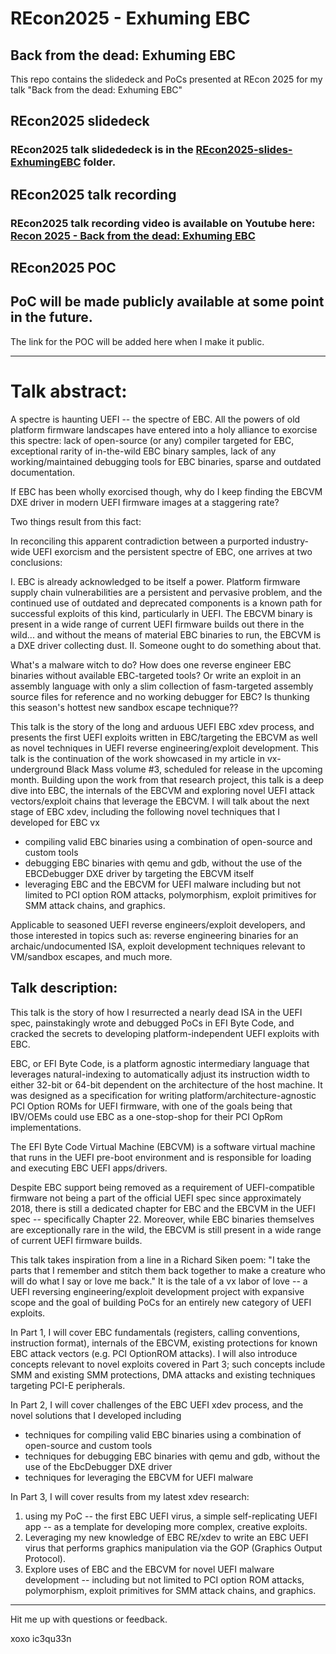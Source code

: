 # REcon2025 - Exhuming EBC
## Back from the dead: Exhuming EBC   

This repo contains the slidedeck and PoCs presented at REcon 2025 for my talk "Back from the dead: Exhuming EBC"


 
## REcon2025 slidedeck          
### REcon2025 talk slidededeck is in the [REcon2025-slides-ExhumingEBC](REcon2025-slides-ExhumingEBC/) folder.            
 

## REcon2025 talk recording         
### REcon2025 talk recording video is available on Youtube here: [Recon 2025 - Back from the dead: Exhuming EBC](https://youtu.be/y2_3yuVc-wg?si=wIj2eNHnb-Nq1lM0)


## REcon2025 POC
## PoC will be made publicly available at some point in the future.  
The link for the POC will be added here when I make it public.

---         
# Talk abstract:
A spectre is haunting UEFI -- the spectre of EBC.
All the powers of old platform firmware landscapes have entered into a holy alliance to exorcise this spectre: lack of open-source (or any) compiler targeted for EBC, exceptional rarity of in-the-wild EBC binary samples, lack of any working/maintained debugging tools for EBC binaries, sparse and outdated documentation.

If EBC has been wholly exorcised though, why do I keep finding the EBCVM DXE driver in modern UEFI firmware images at a staggering rate?

Two things result from this fact:

In reconciling this apparent contradiction between a purported industry-wide UEFI exorcism and the persistent spectre of EBC, one arrives at two conclusions:

I. EBC is already acknowledged to be itself a power. Platform firmware supply chain vulnerabilities are a persistent and pervasive problem, and the continued use of outdated and deprecated components is a known path for successful exploits of this kind, particularly in UEFI. The EBCVM binary is present in a wide range of current UEFI firmware builds out there in the wild... and without the means of material EBC binaries to run, the EBCVM is a DXE driver collecting dust.
II. Someone ought to do something about that.

What's a malware witch to do?
How does one reverse engineer EBC binaries without available EBC-targeted tools? Or write an exploit in an assembly language with only a slim collection of fasm-targeted assembly source files for reference and no working debugger for EBC? Is thunking this season's hottest new sandbox escape technique??

This talk is the story of the long and arduous UEFI EBC xdev process, and presents the first UEFI exploits written in EBC/targeting the EBCVM as well as novel techniques in UEFI reverse engineering/exploit development. This talk is the continuation of the work showcased in my article in vx-underground Black Mass volume #3, scheduled for release in the upcoming month. Building upon the work from that research project, this talk is a deep dive into EBC, the internals of the EBCVM and exploring novel UEFI attack vectors/exploit chains that leverage the EBCVM. I will talk about the next stage of EBC xdev, including the following novel techniques that I developed for EBC vx
- compiling valid EBC binaries using a combination of open-source and custom tools
- debugging EBC binaries with qemu and gdb, without the use of the EBCDebugger DXE driver by targeting the EBCVM itself
- leveraging EBC and the EBCVM for UEFI malware including but not limited to PCI option ROM attacks, polymorphism, exploit primitives for SMM attack chains, and graphics.

Applicable to seasoned UEFI reverse engineers/exploit developers, and those interested in topics such as: reverse engineering binaries for an archaic/undocumented ISA, exploit development techniques relevant to VM/sandbox escapes, and much more.

## Talk description:  
This talk is the story of how I resurrected a nearly dead ISA in the UEFI spec, painstakingly wrote and debugged PoCs in EFI Byte Code, and cracked the secrets to developing platform-independent UEFI exploits with EBC.

EBC, or EFI Byte Code, is a platform agnostic intermediary language that leverages natural-indexing to automatically adjust its instruction width to either 32-bit or 64-bit dependent on the architecture of the host machine. It was designed as a specification for writing platform/architecture-agnostic PCI Option ROMs for UEFI firmware, with one of the goals being that IBV/OEMs could use EBC as a one-stop-shop for their PCI OpRom implementations.

The EFI Byte Code Virtual Machine (EBCVM) is a software virtual machine that runs in the UEFI pre-boot environment and is responsible for loading and executing EBC UEFI apps/drivers.

Despite EBC support being removed as a requirement of UEFI-compatible firmware not being a part of the official UEFI spec since approximately 2018, there is still a dedicated chapter for EBC and the EBCVM in the UEFI spec -- specifically Chapter 22. Moreover, while EBC binaries themselves are exceptionally rare in the wild, the EBCVM is still present in a wide range of current UEFI firmware builds.

This talk takes inspiration from a line in a Richard Siken poem: "I take the parts that I remember and stitch them back together to make a creature who will do what I say or love me back." It is the tale of a vx labor of love -- a UEFI reversing engineering/exploit development project with expansive scope and the goal of building PoCs for an entirely new category of UEFI exploits.

In Part 1, I will cover EBC fundamentals (registers, calling conventions, instruction format), internals of the EBCVM, existing protections for known EBC attack vectors (e.g. PCI OptionROM attacks). I will also introduce concepts relevant to novel exploits covered in Part 3; such concepts include SMM and existing SMM protections, DMA attacks and existing techniques targeting PCI-E peripherals.

In Part 2, I will cover challenges of the EBC UEFI xdev process, and the novel solutions that I developed including
- techniques for compiling valid EBC binaries using a combination of open-source and custom tools
- techniques for debugging EBC binaries with qemu and gdb, without the use of the EbcDebugger DXE driver
- techniques for leveraging the EBCVM for UEFI malware

In Part 3, I will cover results from my latest xdev research:
1. using my PoC -- the first EBC UEFI virus, a simple self-replicating UEFI app -- as a template for developing more complex, creative exploits.
2. Leveraging my new knowledge of EBC RE/xdev to write an EBC UEFI virus that performs graphics manipulation via the GOP (Graphics Output Protocol).
3. Explore uses of EBC and the EBCVM for novel UEFI malware development -- including but not limited to PCI option ROM attacks, polymorphism, exploit primitives for SMM attack chains, and graphics.
---

Hit me up with questions or feedback.

xoxo
ic3qu33n
